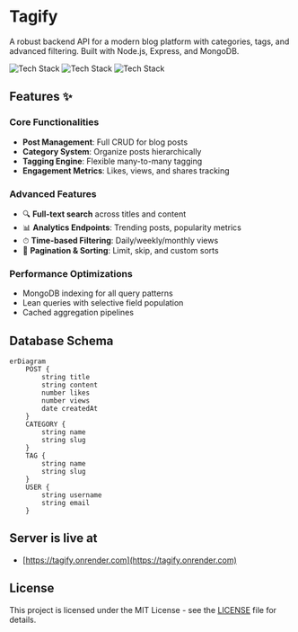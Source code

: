 # Tagify

A robust backend API for a modern blog platform with categories, tags, and advanced filtering. Built with Node.js, Express, and MongoDB.

![Tech Stack](https://img.shields.io/badge/Node.js-18-green)
![Tech Stack](https://img.shields.io/badge/Express-4-blue)
![Tech Stack](https://img.shields.io/badge/MongoDB-6-lightgreen)

## Features ✨

### Core Functionalities
- **Post Management**: Full CRUD for blog posts
- **Category System**: Organize posts hierarchically
- **Tagging Engine**: Flexible many-to-many tagging
- **Engagement Metrics**: Likes, views, and shares tracking

### Advanced Features
- 🔍 **Full-text search** across titles and content
- 📊 **Analytics Endpoints**: Trending posts, popularity metrics
- ⏱ **Time-based Filtering**: Daily/weekly/monthly views
- 📱 **Pagination & Sorting**: Limit, skip, and custom sorts

### Performance Optimizations
- MongoDB indexing for all query patterns
- Lean queries with selective field population
- Cached aggregation pipelines

## Database Schema

```mermaid
erDiagram
    POST {
        string title
        string content
        number likes
        number views
        date createdAt
    }
    CATEGORY {
        string name
        string slug
    }
    TAG {
        string name
        string slug
    }
    USER {
        string username
        string email
    }
```
## Server is live at
- [https://tagify.onrender.com](https://tagify.onrender.com)

## License

This project is licensed under the MIT License - see the [LICENSE](./LICENSE) file for details.
